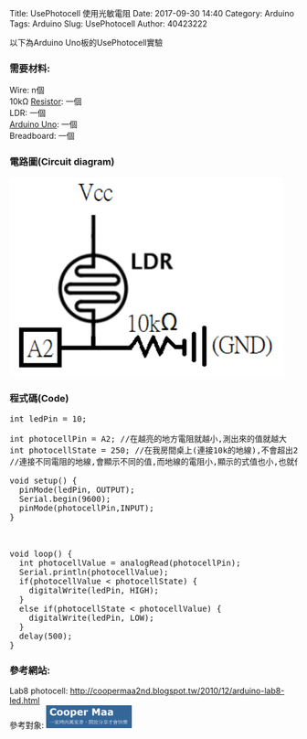 Title: UsePhotocell 使用光敏電阻
Date: 2017-09-30 14:40
Category: Arduino
Tags: Arduino
Slug: UsePhotocell
Author: 40423222

以下為Arduino Uno板的UsePhotocell實驗

<!-- PELICAN_END_SUMMARY -->

### 需要材料:
Wire: n個<br/>
10kΩ <a href="https://40423222.github.io/2017springcd_hw/blog/Arduino-Resistance.html">Resistor</a>: 一個<br/>
LDR: 一個<br/>
<a href="http://coopermaa2nd.blogspot.tw/2011/05/arduino.html">Arduino Uno</a>: 一個<br/>
Breadboard: 一個

### 電路圖(Circuit diagram)

<img src="./../data/Lab8 photocell/Circuit diagram.png" width="480" />

### 程式碼(Code)

<pre class="brush: python">
int ledPin = 10;

int photocellPin = A2; //在越亮的地方電阻就越小,測出來的值就越大
int photocellState = 250; //在我房間桌上(連接10k的地線),不會超出250值
//連接不同電阻的地線,會顯示不同的值,而地線的電阻小,顯示的式值也小,也就代表沒電流流到A2

void setup() {
  pinMode(ledPin, OUTPUT);
  Serial.begin(9600);
  pinMode(photocellPin,INPUT);
}



void loop() {
  int photocellValue = analogRead(photocellPin);
  Serial.println(photocellValue);
  if(photocellValue < photocellState) {
    digitalWrite(ledPin, HIGH);
  }
  else if(photocellState < photocellValue) {
    digitalWrite(ledPin, LOW);
  }
  delay(500);
}
</pre>



### 參考網站:
 Lab8 photocell:
<a href="http://coopermaa2nd.blogspot.tw/2010/12/arduino-lab8-led.html">http://coopermaa2nd.blogspot.tw/2010/12/arduino-lab8-led.html</a><br/>
參考對象:
<img src="./../data/參考對象/Cooper Maa.png" width="150" />